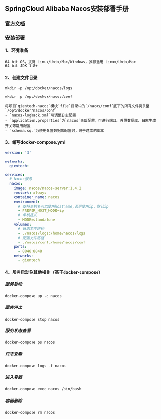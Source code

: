 ## SpringCloud Alibaba Nacos安装部署手册

### [官方文档](https://nacos.io/zh-cn/docs/v2/quickstart/quick-start.html)

### 安装部署

#### 1、环境准备

```
64 bit OS，支持 Linux/Unix/Mac/Windows，推荐选用 Linux/Unix/Mac
64 bit JDK 1.8+
```

#### 2、创建文件目录

```shell
mkdir -p /opt/docker/nacos/logs
```

```shell
mkdir -p /opt/docker/nacos/conf
```

```
将项目`gientech-nacos`模块`file`目录中的`/nacos/conf`底下的所有文件拷贝至`/opt/docker/nacos/conf`
- `nacos-logback.xml`可调整日志配置
- `application.properties`为`nacos`基础配置，可进行端口、外置数据库、日志生成开关等常用配置
- `schema.sql`为使用外置数据库配置时，用于建库的脚本
```



#### 3、编写docker-compose.yml

```yml
version: '3'

networks:
  gientech:

services:
  # Nacos服务
  nacos:
    image: nacos/nacos-server:1.4.2
    restart: always
    container_name: nacos
    environment:
      # 支持主机名可以使用hostname,否则使用ip，默认ip
      - PREFER_HOST_MODE=ip
      # 单机模式
      - MODE=standalone
    volumes:
      # 日志文件路径
      - ./nacos/logs:/home/nacos/logs
      # 配置文件路径
      - ./nacos/conf:/home/nacos/conf
    ports:
      - 8848:8848
    networks:
      - gientech
```



#### 4、服务启动及其他操作（基于docker-compose）

##### 服务启动

```
docker-compose up -d nacos
```

##### 服务停止

```
docker-compose stop nacos
```

##### 服务状态查看

```
docker-compose ps nacos
```

##### 日志查看

```
docker-compose logs -f nacos
```

##### 进入容器

```
docker-compose exec nacos /bin/bash
```

##### 容器删除

```
docker-compose rm nacos
```

